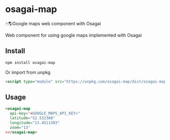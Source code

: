# osagai-map
🀄️🌎Google maps web component with Osagai 

Web component for using google maps implemented with Osagai

## Install

```sh
npm install osagai-map
```

Or import from unpkg

```html
<script type="module" src="https://unpkg.com/osagai-map/dist/osagai-map.mjs"></script>
```

## Usage

```html
<osagai-map
  api-key="<GOOGLE_MAPS_API_KEY>"
  latitude="52.532308"
  longitude="13.4511303"
  zoom="13"
></osagai-map>
```
